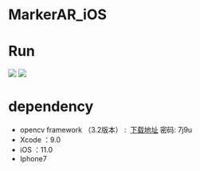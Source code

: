 # MarkerAR_iOS

# Run

![](http://upload-images.jianshu.io/upload_images/3016913-47e06ce5062ea5cf.jpeg?imageMogr2/auto-orient/strip%7CimageView2/2/w/1240) ![](http://upload-images.jianshu.io/upload_images/3016913-9cc2252ce9b2ff7c.jpeg?imageMogr2/auto-orient/strip%7CimageView2/2/w/1240)


# dependency

- opencv framework （3.2版本） :  [下载地址](https://pan.baidu.com/s/1mi3RBdA) 密码: 7j9u
- Xcode ：9.0
- iOS ：11.0
- Iphone7


